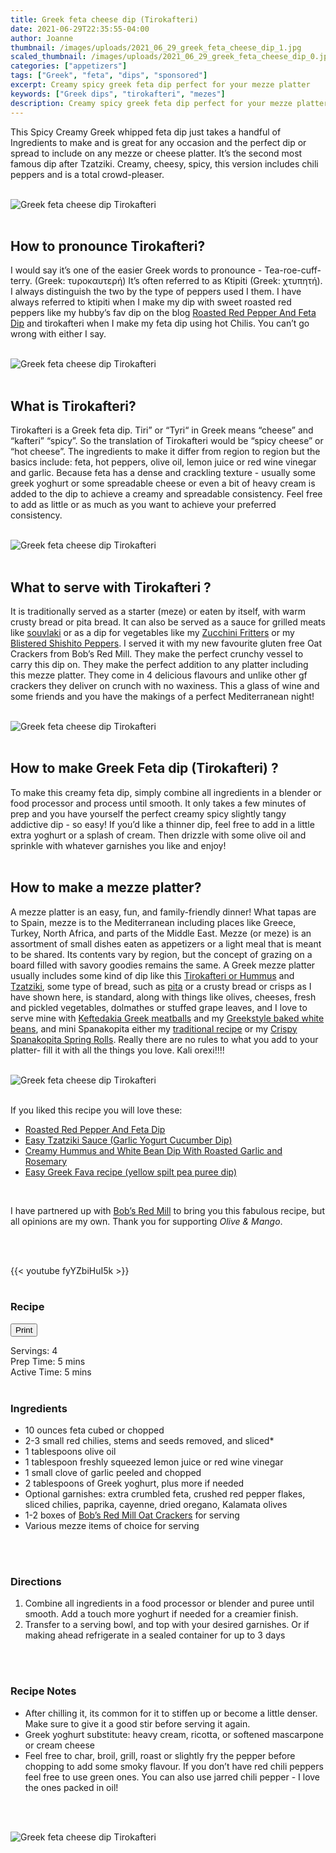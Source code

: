 ```yaml
---
title: Greek feta cheese dip (Tirokafteri)
date: 2021-06-29T22:35:55-04:00
author: Joanne
thumbnail: /images/uploads/2021_06_29_greek_feta_cheese_dip_1.jpg
scaled_thumbnail: /images/uploads/2021_06_29_greek_feta_cheese_dip_0.jpg
categories: ["appetizers"]
tags: ["Greek", "feta", "dips", "sponsored"]
excerpt: Creamy spicy greek feta dip perfect for your mezze platter
keywords: ["Greek dips", "tirokafteri", "mezes"]
description: Creamy spicy greek feta dip perfect for your mezze platter
---
```

<span class="blog-text">

This Spicy Creamy Greek whipped feta dip just takes a handful of Ingredients to make and is great for any occasion and the perfect dip or spread to include on any mezze or cheese platter. It’s the second most famous dip after Tzatziki. Creamy, cheesy, spicy, this version includes chili peppers and is a total crowd-pleaser. 
</br>
</br>

![Greek feta cheese dip Tirokafteri](/images/uploads/2021_06_29_greek_feta_cheese_dip_2.jpg)
</br>
</br>

## How to pronounce Tirokafteri? 
I would say it’s one of the easier Greek words to pronounce - Tea-roe-cuff-terry. (Greek: τυροκαυτερή) It’s often referred to as Ktipiti (Greek: χτυπητή). I always distinguish the two by the type of peppers used I them. I have always referred to ktipiti when I make my dip with sweet roasted red peppers like my hubby’s fav dip on the blog [Roasted Red Pepper And Feta Dip](https://www.oliveandmango.com/roasted-red-pepper-and-feta-dip) and tirokafteri when I make my feta dip using hot Chilis. You can’t go wrong with either I say. 
</br>
</br>

![Greek feta cheese dip Tirokafteri](/images/uploads/2021_06_29_greek_feta_cheese_dip_3.jpg)
</br>
</br>

## What is Tirokafteri? 
Tirokafteri is a Greek feta dip. Tiri” or “Tyri“ in Greek means “cheese” and “kafteri” “spicy”. So the translation of Tirokafteri would be “spicy cheese” or “hot cheese”. The ingredients to make it differ from region to region but the basics include: feta, hot peppers, olive oil, lemon juice or red wine vinegar and garlic. Because feta has a dense and crackling texture - usually some greek yoghurt or some spreadable cheese or even a bit of heavy cream is added to the dip to achieve a creamy and spreadable consistency. Feel free to add as little or as much as you want to achieve your preferred consistency. 
</br>
</br>

![Greek feta cheese dip Tirokafteri](/images/uploads/2021_06_29_greek_feta_cheese_dip_4.jpg)
</br>
</br>

## What to serve with Tirokafteri ? 
It is traditionally served as a starter (meze) or eaten by itself, with warm crusty bread or pita bread. It can also be served as a sauce for grilled meats like [souvlaki](https://www.oliveandmango.com/greek-style-souvlaki-with-homemade-tzatziki/) or as a dip for vegetables like my [Zucchini Fritters](https://www.oliveandmango.com/zucchini-fritters) or my [Blistered Shishito Peppers](https://www.oliveandmango.com/blistered-shishito-peppers-with-a-lemony-whipped-goat-cheese-dip). I served it with my new favourite gluten free Oat Crackers from Bob’s Red Mill. They make the perfect crunchy vessel to carry this dip on. They make the perfect addition to any platter including this mezze platter. They come in 4 delicious flavours and unlike other gf crackers they deliver on crunch with no waxiness. This a glass of wine and some friends and you have the makings of a perfect Mediterranean night!
</br>
</br>

![Greek feta cheese dip Tirokafteri](/images/uploads/2021_06_29_greek_feta_cheese_dip_5.jpg)
</br>
</br>

## How to make Greek Feta dip (Tirokafteri) ? 
To make this creamy feta dip, simply combine all ingredients in a blender or food processor and process until smooth. It only takes a few minutes of prep and you have yourself the perfect creamy spicy slightly tangy addictive dip - so easy! If you’d like a thinner dip, feel free to add in a little extra yoghurt or a splash of cream. Then drizzle with some olive oil and sprinkle with whatever garnishes you like and enjoy! 
</br>
</br>

## How to make a mezze platter? 
A mezze platter is an easy, fun, and family-friendly dinner! What tapas are to Spain, mezze is to the Mediterranean including places like Greece, Turkey, North Africa, and parts of the Middle East. Mezze (or meze) is an assortment of small dishes eaten as appetizers or a light meal that is meant to be shared. Its contents vary by region, but the concept of grazing on a board filled with savory goodies remains the same. A Greek mezze platter usually includes some kind of dip like this [Tirokafteri or Hummus](https://www.oliveandmango.com/creamy-hummus-and-white-bean-dip-with-roasted-garlic-and-rosemary) and [Tzatziki](https://www.oliveandmango.com/easy-tzatziki-sauce-garlic-yogurt-cucumber-dip), some type of bread, such as [pita](https://www.oliveandmango.com/fresh-homemade-pita-bread) or a crusty bread or crisps as I have shown here, is standard, along with things like olives, cheeses, fresh and pickled vegetables, dolmathes or stuffed grape leaves, and I love to serve mine with [Keftedakia Greek meatballs](https://www.oliveandmango.com/turn-your-mezethakia-into-a-meal) and my [Greekstyle baked white beans](https://www.oliveandmango.com/gigantes-plaki-greek-style-baked-white-beans), and mini Spanakopita either my [traditional recipe](https://www.oliveandmango.com/traditional-homemade-spanakopita-easy-from-scratch-greek-spinach-pie) or my [Crispy Spanakopita Spring Rolls](https://www.oliveandmango.com/crispy-spanakopita-spring-rolls). Really there are no rules to what you add to your platter- fill it with all the things you love. Kali orexi!!!!
</br>
</br>

![Greek feta cheese dip Tirokafteri](/images/uploads/2021_06_29_greek_feta_cheese_dip_6.jpg)
</br>
</br>

If you liked this recipe you will love these: 
* <span class="highlight"><a href="https://www.oliveandmango.com/roasted-red-pepper-and-feta-dip">Roasted Red Pepper And Feta Dip </a></span>
* <span class="highlight"><a href="https://www.oliveandmango.com/easy-tzatziki-sauce-garlic-yogurt-cucumber-dip">Easy Tzatziki Sauce (Garlic Yogurt Cucumber Dip) </a></span>
* <span class="highlight"><a href="https://www.oliveandmango.com/creamy-hummus-and-white-bean-dip-with-roasted-garlic-and-rosemary">Creamy Hummus and White Bean Dip With Roasted Garlic and Rosemary </a></span>
* <span class="highlight"><a href="https://www.oliveandmango.com/easy-greek-fava-recipe-yellow-spilt-pea-puree-dip">Easy Greek Fava recipe (yellow spilt pea puree dip) </a></span>
</br>

I have partnered up with <span class="highlight"><a rel="nofollow" href="https://www.bobsredmill.com/?utm_source=TheOliveAndMango&utm_medium=influencer&utm_campaign=bobsredmill">Bob’s Red Mill</a></span> to bring you this fabulous recipe, but all opinions are my own. Thank you for supporting _Olive & Mango_.

</br>
</br>

{{< youtube fyYZbiHuI5k >}}
</br>
</br>
</span>

### Recipe
<div print_button><form>
<input type="button" value="Print" class="btn__print" onClick="window.print()">
</form></div>

<div>Servings: <span itemprop="recipeYield">4</div>
<div>Prep Time: <meta itemprop="prepTime" content="PT5M">5 mins</div>
<div>Active Time: <meta itemprop="cookTime" content="PT5M">5 mins</div>
</br>

### Ingredients

* <span itemprop="recipeIngredient">10 ounces feta cubed or chopped </span>
* <span itemprop="recipeIngredient">2-3 small red chilies, stems and seeds removed, and sliced*</span>
* <span itemprop="recipeIngredient">1 tablespoons olive oil</span>
* <span itemprop="recipeIngredient">1 tablespoon freshly squeezed lemon juice or red wine vinegar </span>
* <span itemprop="recipeIngredient">1 small clove of garlic peeled and chopped </span>
* <span itemprop="recipeIngredient">2 tablespoons of Greek yoghurt, plus more if needed </span>
* <span itemprop="recipeIngredient">Optional garnishes: extra crumbled feta, crushed red pepper flakes, sliced chilies, paprika, cayenne, dried oregano, Kalamata olives</span>
* <span itemprop="recipeIngredient">1-2 boxes of <span class="highlight"><a rel="nofollow" href="https://www.bobsredmill.com/rosemary-oat-crackers.html/?utm_source=TheOliveAndMango&utm_medium=influencer&utm_campaign=bobsredmill">Bob’s Red Mill Oat Crackers</a></span> for serving </span>
* <span itemprop="recipeIngredient">Various mezze items of choice for serving </span>
</br>
</br>

### Directions
1. Combine all ingredients in a food processor or blender and puree until smooth. Add a touch more yoghurt if needed for a creamier finish. 
1. Transfer to a serving bowl, and top with your desired garnishes.  Or if making ahead refrigerate in a sealed container for up to 3 days
</br>
</br>

### Recipe Notes
* After chilling it, its common for it to stiffen up or become a little denser. Make sure to give it a good stir before serving it again. 
* Greek yoghurt substitute: heavy cream, ricotta, or softened mascarpone or cream cheese
* Feel free to char, broil,  grill, roast or slightly fry the pepper before chopping to add some smoky flavour.  If you don’t have red chili peppers feel free to use green ones. You can also use jarred chili pepper - I love the ones packed in oil! 
</br>
</br>

![Greek feta cheese dip Tirokafteri](/images/uploads/2021_06_29_greek_feta_cheese_dip_7.jpg)